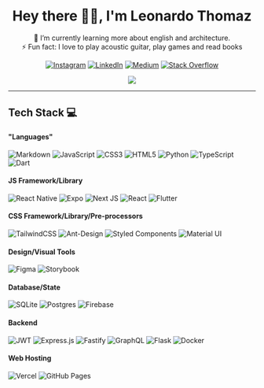 <h1 align="center"> Hey there 👋🏻, I'm Leonardo Thomaz </br> 
</h1>

<p align='center'>
🌱 I’m currently learning more about english and architecture.<br>
⚡ Fun fact: I love to play acoustic guitar, play games and read books

<div align="center">

[![Instagram](https://img.shields.io/badge/Instagram-000.svg?logo=Instagram&logoColor=white)](https://instagram.com/lmthomaz)
[![LinkedIn](https://img.shields.io/badge/LinkedIn-000.svg?logo=linkedin&logoColor=white)](https://linkedin.com/in/leonardo-thomaz)
[![Medium](https://img.shields.io/badge/Medium-000?logo=medium&logoColor=white)](https://medium.com/@llthomaz)
[![Stack Overflow](https://img.shields.io/badge/-Stackoverflow-000?logo=stack-overflow&logoColor=white)](https://stackoverflow.com/users/10775374)

</div>

<div align="center">

[![](https://visitcount.itsvg.in/api?id=LMThomaz&icon=2&color=12)](https://visitcount.itsvg.in)

</div> 
</p>

---

## Tech Stack 💻


#### "Languages"

![Markdown](https://img.shields.io/badge/-Markdown-000?style=for-the-badge&logo=markdown&logoColor=white)
![JavaScript](https://img.shields.io/badge/-JavaScript-000?style=for-the-badge&logo=javascript&logoColor=white)
![CSS3](https://img.shields.io/badge/-CSS3-000?style=for-the-badge&logo=css3&logoColor=white)
![HTML5](https://img.shields.io/badge/-HTML5-000?style=for-the-badge&logo=html5&logoColor=white)
![Python](https://img.shields.io/badge/-python-000?style=for-the-badge&logo=python&logoColor=white)
![TypeScript](https://img.shields.io/badge/typescript-000.svg?style=for-the-badge&logo=typescript&logoColor=white)
![Dart](https://img.shields.io/badge/dart-000.svg?style=for-the-badge&logo=dart&logoColor=white)

#### JS Framework/Library

![React Native](https://img.shields.io/badge/react_native-000.svg?style=for-the-badge&logo=react&logoColor=white)
![Expo](https://img.shields.io/badge/expo-000?style=for-the-badge&logo=expo)
![Next JS](https://img.shields.io/badge/-NextJS-000?style=for-the-badge&logo=next.js&logoColor=white)
![React](https://img.shields.io/badge/-ReactJS-000?style=for-the-badge&logo=react&logoColor=white)
![Flutter](https://img.shields.io/badge/flutter-000.svg?style=for-the-badge&logo=flutter&logoColor=white)

#### CSS Framework/Library/Pre-processors

![TailwindCSS](https://img.shields.io/badge/-TailwindCSS-000?style=for-the-badge&logo=tailwind-css&logoColor=white)
![Ant-Design](https://img.shields.io/badge/-AntDesign-000?style=for-the-badge&logo=ant-design&logoColor=white)
![Styled Components](https://img.shields.io/badge/styled--components-000?style=for-the-badge&logo=styled-components&logoColor=white)
![Material UI](https://img.shields.io/badge/mui-000.svg?style=for-the-badge&logo=mui&logoColor=white)

#### Design/Visual Tools

![Figma](https://img.shields.io/badge/figma-000.svg?style=for-the-badge&logo=figma&logoColor=white)
![Storybook](https://img.shields.io/badge/-Storybook-000?style=for-the-badge&logo=storybook&logoColor=white)

#### Database/State

![SQLite](https://img.shields.io/badge/sqlite-000.svg?style=for-the-badge&logo=sqlite&logoColor=white)
![Postgres](https://img.shields.io/badge/postgres-000.svg?style=for-the-badge&logo=postgresql&logoColor=white)
![Firebase](https://img.shields.io/badge/-Firebase-000?style=for-the-badge&logo=firebase&logoColor=white)

#### Backend

![JWT](https://img.shields.io/badge/JWT-black?style=for-the-badge&logo=JSON%20web%20tokens&logoColor=white)
![Express.js](https://img.shields.io/badge/express.js-000.svg?style=for-the-badge&logo=express&logoColor=%2361DAFB&logoColor=white)
![Fastify](![Fastify](https://img.shields.io/badge/fastify-000.svg?style=for-the-badge&logo=fastify&logoColor=white))
![GraphQL](https://img.shields.io/badge/-GraphQL-000?style=for-the-badge&logo=graphql&logoColor=white)
![Flask](https://img.shields.io/badge/flask-000.svg?style=for-the-badge&logo=flask&logoColor=white)
![Docker](https://img.shields.io/badge/docker-000.svg?style=for-the-badge&logo=docker&logoColor=white)

#### Web Hosting

![Vercel](https://img.shields.io/badge/-Vercel-000?style=for-the-badge&logo=vercel&logoColor=white)
![GitHub Pages](https://img.shields.io/badge/-GitHub%20Pages-000?style=for-the-badge&logo=github&logoColor=white)
